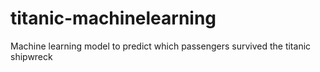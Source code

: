 # titanic-machinelearning
Machine learning model to predict which passengers survived the titanic shipwreck
